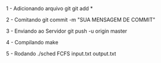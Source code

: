 1 - Adicionando arquivo git
	git add *

2 - Comitando
	git commit -m "SUA MENSAGEM DE COMMIT"

3 - Enviando ao Servidor
	git push -u origin master

4 - Compilando
	make

5 - Rodando
	./sched FCFS input.txt output.txt